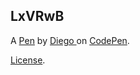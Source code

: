 LxVRwB
------


A [Pen](http://codepen.io/Di3GO/pen/LxVRwB) by [Diego ](http://codepen.io/Di3GO) on [CodePen](http://codepen.io/).

[License](http://codepen.io/Di3GO/pen/LxVRwB/license).